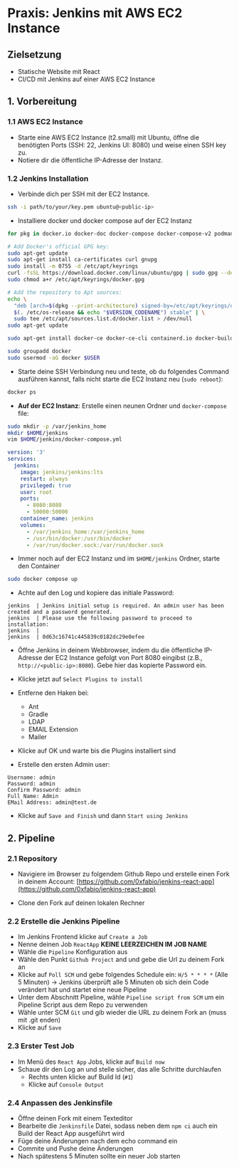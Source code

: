 # Praxis: Jenkins mit AWS EC2 Instance

## Zielsetzung

- Statische Website mit React
- CI/CD mit Jenkins auf einer AWS EC2 Instance

## 1. Vorbereitung

### 1.1 AWS EC2 Instance

- Starte eine AWS EC2 Instance (t2.small) mit Ubuntu, öffne die benötigten Ports (SSH: 22, Jenkins UI: 8080)  und weise einen SSH key zu.
- Notiere dir die öffentliche IP-Adresse der Instanz.

### 1.2 Jenkins Installation

- Verbinde dich per SSH mit der EC2 Instance.

```bash
ssh -i path/to/your/key.pem ubuntu@<public-ip>
```

- Installiere docker und docker compose auf der EC2 Instanz

```bash
for pkg in docker.io docker-doc docker-compose docker-compose-v2 podman-docker containerd runc; do sudo apt-get remove $pkg; done

# Add Docker's official GPG key:
sudo apt-get update
sudo apt-get install ca-certificates curl gnupg
sudo install -m 0755 -d /etc/apt/keyrings
curl -fsSL https://download.docker.com/linux/ubuntu/gpg | sudo gpg --dearmor -o /etc/apt/keyrings/docker.gpg
sudo chmod a+r /etc/apt/keyrings/docker.gpg

# Add the repository to Apt sources:
echo \
  "deb [arch=$(dpkg --print-architecture) signed-by=/etc/apt/keyrings/docker.gpg] https://download.docker.com/linux/ubuntu \
  $(. /etc/os-release && echo "$VERSION_CODENAME") stable" | \
  sudo tee /etc/apt/sources.list.d/docker.list > /dev/null
sudo apt-get update

sudo apt-get install docker-ce docker-ce-cli containerd.io docker-buildx-plugin docker-compose-plugin

sudo groupadd docker
sudo usermod -aG docker $USER
```

- Starte deine SSH Verbindung neu und teste, ob du folgendes Command ausführen kannst, falls nicht starte die EC2 Instanz neu (`sudo reboot`):

```bash
docker ps
```

- **Auf der EC2 Instanz**: Erstelle einen neunen Ordner und `docker-compose` file:

```bash
sudo mkdir -p /var/jenkins_home
mkdir $HOME/jenkins
vim $HOME/jenkins/docker-compose.yml
```

```yaml
version: '3'
services:
  jenkins:
    image: jenkins/jenkins:lts
    restart: always
    privileged: true
    user: root
    ports:
      - 8080:8080
      - 50000:50000
    container_name: jenkins
    volumes:
      - /var/jenkins_home:/var/jenkins_home
      - /usr/bin/docker:/usr/bin/docker
      - /var/run/docker.sock:/var/run/docker.sock
```

- Immer noch auf der EC2 Instanz und im `$HOME/jenkins` Ordner, starte den Container

```bash
sudo docker compose up
```

- Achte auf den Log und kopiere das initiale Password:

```
jenkins  | Jenkins initial setup is required. An admin user has been created and a password generated.
jenkins  | Please use the following password to proceed to installation:
jenkins  |
jenkins  | 0d63c16741c445839c0182dc29e0efee
```

- Öffne Jenkins in deinem Webbrowser, indem du die öffentliche IP-Adresse der EC2 Instance gefolgt von Port 8080 eingibst (z.B., `http://<public-ip>:8080`). Gebe hier das kopierte Password ein.

- Klicke jetzt auf `Select Plugins to install`
- Entferne den Haken bei:
    - Ant
    - Gradle
    - LDAP
    - EMAIL Extension
    - Mailer

- Klicke auf OK und warte bis die Plugins installiert sind

- Erstelle den ersten Admin user:

```
Username: admin
Password: admin
Confirm Password: admin
Full Name: Admin
EMail Address: admin@test.de
```

- Klicke auf `Save and Finish` und dann `Start using Jenkins`

## 2. Pipeline

### 2.1 Repository

- Navigiere im Browser zu folgendem Github Repo und erstelle einen Fork in deinem Account:
[https://github.com/0xfabio/jenkins-react-app](https://github.com/0xfabio/jenkins-react-app)

- Clone den Fork auf deinen lokalen Rechner

### 2.2 Erstelle die Jenkins Pipeline

- Im Jenkins Frontend klicke auf `Create a Job`
- Nenne deinen Job `ReactApp` **KEINE LEERZEICHEN IM JOB NAME**
- Wähle die `Pipeline` Konfiguration aus
- Wähle den Punkt `Github Project` and und gebe die Url zu deinem Fork an
- Klicke auf `Poll SCM` und gebe folgendes Schedule ein: `H/5 * * * *` (Alle 5 Minuten) -> Jenkins überprüft alle 5 Minuten ob sich dein Code verändert hat und startet eine neue Pipeline
- Unter dem Abschnitt Pipeline, wähle `Pipeline script from SCM` um ein Pipeline Script aus dem Repo zu verwenden
- Wähle unter SCM `Git` und gib wieder die URL zu deinem Fork an (muss mit .git enden)
- Klicke auf `Save`

### 2.3 Erster Test Job

- Im Menü des `React App` Jobs, klicke auf `Build now`
- Schaue dir den Log an und stelle sicher, das alle Schritte durchlaufen
    - Rechts unten klicke auf Build Id (`#1`)
    - Klicke auf `Console Output`

### 2.4 Anpassen des Jenkinsfile

- Öffne deinen Fork mit einem Texteditor
- Bearbeite die `Jenkinsfile` Datei, sodass neben dem `npm ci` auch ein Build der React App ausgeführt wird
- Füge deine Änderungen nach dem echo command ein
- Commite und Pushe deine Änderungen
- Nach spätestens 5 Minuten sollte ein neuer Job starten
